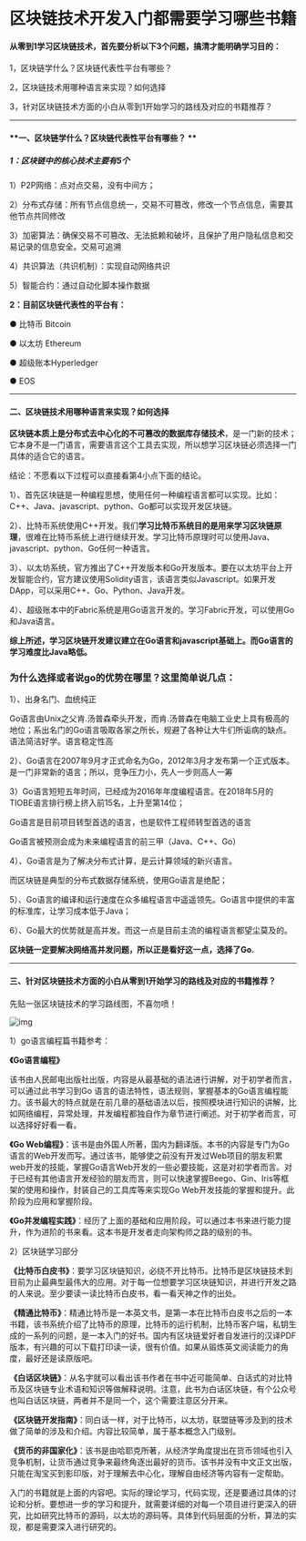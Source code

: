 # 区块链技术开发入门都需要学习哪些书籍

#### 从零到1学习区块链技术，首先要分析以下3个问题，搞清才能明确学习目的：

1，区块链学什么？区块链代表性平台有哪些？

2，区块链技术用哪种语言来实现？如何选择

3，针对区块链技术方面的小白从零到1开始学习的路线及对应的书籍推荐？

------

#### **一、区块链学什么？区块链代表性平台有哪些？ **

##### 1：区块链中的核心技术主要有5个

1）P2P网络：点对点交易，没有中间方；

2）分布式存储：所有节点信息统一，交易不可篡改，修改一个节点信息，需要其他节点共同修改

3）加密算法：确保交易不可篡改、无法抵赖和破坏，且保护了用户隐私信息和交易记录的信息安全。交易可追溯

4）共识算法（共识机制）：实现自动网络共识

5）智能合约：通过自动化脚本操作数据



**2：目前区块链代表性的平台有：**

● 比特币 Bitcoin

● 以太坊 Ethereum

● 超级账本Hyperledger

● EOS

------

#### 二、区块链技术用哪种语言来实现？如何选择

**区块链本质上是分布式去中心化的不可篡改的数据库存储技术**，是一门新的技术；它本身不是一门语言，需要语言这个工具去实现，所以想学习区块链必须选择一门具体的适合它的语言。

结论：不愿看以下过程可以直接看第4小点下面的结论。

1）、首先区块链是一种编程思想，使用任何一种编程语言都可以实现。比如：C++、Java、javascript、python、Go都可以实现开发区块链。

2）、比特币系统使用C++开发。我们**学习比特币系统目的是用来学习区块链原理**，很难在比特币系统上进行继续开发。学习比特币原理时可以使用Java、javascript、python、Go任何一种语言。

3）、以太坊系统，官方推出了C++开发版本和Go开发版本。要在以太坊平台上开发智能合约，官方建议使用Solidity语言，该语言类似Javascript。如果开发DApp，可以采用C++、Go、Python、Java开发。

4）、超级账本中的Fabric系统是用Go语言开发的。学习Fabric开发，可以使用Go和Java语言。

**综上所述，学习区块链开发建议建立在Go语言和javascript基础上。而Go语言的学习难度比Java略低。**



### 为什么选择或者说go的优势在哪里？这里简单说几点：

1）、出身名门、血统纯正

Go语言由Unix之父肯.汤普森牵头开发，而肯.汤普森在电脑工业史上具有极高的地位；系出名门的Go语言吸取各家之所长，规避了各种让大牛们所诟病的缺点。语法简洁好学。语言稳定性高

2）、Go语言在2007年9月才正式命名为Go，2012年3月才发布第一个正式版本。是一门非常新的语言；所以，竞争压力小，先人一步则高人一筹

3）Go语言短短五年时间，已经成为2016年年度编程语言。在2018年5月的TIOBE语言排行榜上挤入前15名，上升至第14位；

Go语言是目前项目转型首选的语言，也是软件工程师转型首选的语言

Go语言被预测会成为未来编程语言的前三甲（Java、C++、Go）

4）、Go语言是为了解决分布式计算，是云计算领域的新兴语言。

而区块链是典型的分布式数据存储系统，使用Go语言是绝配；

5）、Go语言的编译和运行速度在众多编程语言中遥遥领先。Go语言中提供的丰富的标准库，让学习成本低于Java；

6）、Go最大的优势就是高并发。而这一点是目前主流的编程语言都望尘莫及的。

**区块链一定要解决网络高并发问题，所以正是看好这一点，选择了Go.**

------

#### 三、针对区块链技术方面的小白从零到1开始学习的路线及对应的书籍推荐？

####  

先贴一张区块链技术的学习路线图，不喜勿喷！

![img](https:////upload-images.jianshu.io/upload_images/15622171-85b978715ac1424d.png?imageMogr2/auto-orient/strip|imageView2/2/w/1200/format/webp)

1）go语言编程篇书籍参考：

**《Go语言编程》**

该书由人民邮电出版社出版，内容是从最基础的语法进行讲解，对于初学者而言，可以通过此书学习到Go 语言的语法特性，语法规则，掌握基本的Go语言编程能力。该书最大的特点就是在前几章的基础语法以后，按照模块进行知识的讲解，比如网络编程，异常处理，并发编程都独自作为章节进行阐述。对于初学者而言，可以选择好好看一看。

**《Go Web编程》**：该书是由外国人所著，国内为翻译版。本书的内容是专门为Go语言的Web开发而写。通过该书，能够使之前没有开发过Web项目的朋友积累web开发的技能，掌握Go语言Web开发的一些必要技能，这是对初学者而言。对于已经有其他语言开发经验的朋友而言，则可以快速掌握Beego、Gin、Iris等框架的使用和操作，封装自己的工具库等来实现Go Web开发技能的掌握和提升。此阶段为应用和掌握阶段。

**《Go并发编程实践》**：经历了上面的基础和应用阶段，可以通过本书来进行能力提升，作为进阶的书来看。这本书是开发者走向架构师之路的级别的书。

2）区块链学习部分

**《比特币白皮书》**：要学习区块链知识，必绕不开比特币。比特币是区块链技术到目前为止最典型最伟大的应用。对于每一位想要学习区块链知识，并进行开发之路的人来说。至少要读一读比特币白皮书，看一看天神之作的出处。

**《精通比特币》**：精通比特币是一本英文书，是第一本在比特币白皮书之后的一本书籍，该书系统介绍了比特币的原理，比特币的运行机制，比特币客户端，私钥生成的一系列的问题，是一本入门的好书。国内有区块链爱好者自发进行的汉译PDF版本，有兴趣的可以下载打印读一读，很有价值。如果从锻炼英文阅读能力的角度，最好还是读原版吧。

**《白话区块链》**：从名字就可以看出该书作者在书中近可能简单、白话式的对比特币及区块链专业术语和知识等做解释说明。注意，此书为白话区块链，有个公众号也叫白话区块链，两者并不是同一个，这个需要注意区分开来。

**《区块链开发指南》**：同白话一样，对于比特币，以太坊，联盟链等涉及到的技术做了简单的涉及和介绍。内容比较简单，属于基本概念入门级别。

**《货币的非国家化》**：该书是由哈耶克所著，从经济学角度提出在货币领域也引入竞争机制，让货币通过竞争来最终角逐出最好的货币。该书并没有中文正文出版，只能在淘宝买到影印版，对于理解去中心化，理解自由经济等内容有一定帮助。

入门的书籍就是上面的内容吧。实际的理论学习，代码实现，还是要通过具体的讨论和分析。要想进一步的学习和提升，就需要详细的对每一个项目进行更深入的研究，比如研究比特币的源码，以太坊的源码等。具体到代码层面的分析，算法的实现，都是需要深入进行研究的。

